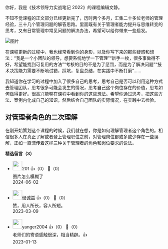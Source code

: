 你好，我是《技术领导力实战笔记 2022》的课程编辑文静。

不知不觉课程的正文部分已经更新完了，历时两个多月，汇集二十多位老师的管理经验，三十几个管理问题的解答思路。里面既有关于管理者能力提升与思维转变的思考，又有日常管理中常见问题的解决办法，希望可以给你带来一些启发。

![图片](https://static001.geekbang.org/resource/image/ff/42/ff914676a1b558d3795701406c9bfd42.jpg?wh=1920x1181)

在课程更新的过程中，我也经常看到你的身影，以及你写下来的那些疑惑和想法：“我是一个小团队的领导，想要系统地学一下管理”“新手一枚，很多事做得不好，希望能找到可复用的方法”“考核的目的不是为了惩罚，而是为了解决问题”“技术决策能力需要不断地试错，踩坑，复盘总结，在实践中不断打磨”……

我知道你在学习的过程中加入了很多自己的思考，思考自己是否可以利用这种方式去管理团队，思考很多可能会发生的情况，思考自己这个岗位存在的价值，思考如何做得更好。很高兴能够在课程中看到你的这些想法。希望你通过思考，把这些方法、案例内化成自己的知识，然后结合自己团队的实际情况，在实践中去检验。

## 对管理者角色的二次理解

在刚开始策划这个课程的时候，我们就在想，你是如何理解管理者这个角色的。相信很多人在真正了解或者登上管理职位之前，对管理岗位都或多或少存在一些误解，正如一直流传着这样三种关于管理者的角色和岗位要求的说法。
<div><strong>精选留言（3）</strong></div><ul>
<li><img src="https://static001.geekbang.org/account/avatar/00/0f/fe/c8/715ce68f.jpg" width="30px"><span>201</span> 👍（0） 💬（0）<div>图片怎么模糊了</div>2024-06-02</li><br/><li><img src="http://thirdwx.qlogo.cn/mmopen/vi_32/Q0j4TwGTfTJZBOcesNKYJRJKR6noK2VClOS8iaeEsibpXSLlFT87mARozsicHSAo8VibSEOZSRVw2XWK4UyqjQDYJQ/132" width="30px"><span>储诚益</span> 👍（0） 💬（0）<div>赞，用人所长，容人所短。</div>2023-03-09</li><br/><li><img src="http://thirdwx.qlogo.cn/mmopen/vi_32/DYAIOgq83erms9qcIFYZ4npgLYPu1QgxQyaXcj64ZBicNVeBRWcYUpCZ9p0BGsrEcX8heibMLCV4Gde4P9pf7PjA/132" width="30px"><span>yanger2004</span> 👍（0） 💬（0）<div>老师们的寄语感触很深，相当精辟。👍</div>2023-01-13</li><br/>
</ul>